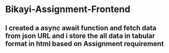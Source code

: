 
# Bikayi-Assignment-Frontend

## I created a async await function and fetch data from json URL and i store the all data in tabular format in html based on Assignment requirement

